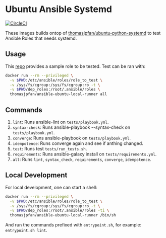 # Ubuntu Ansible Systemd

[![CircleCI](https://circleci.com/gh/thomasjpfan/ansible-ubuntu-local-runner/tree/master.svg?style=svg)](https://circleci.com/gh/thomasjpfan/ansible-ubuntu-local-runner/tree/master)

These images builds ontop of [thomasjpfan/ubuntu-python-systemd](https://github.com/thomasjpfan/ubuntu-python-systemd) to test Ansible Roles that needs systemd.

## Usage

This [repo](https://github.com/thomasjpfan/ansible-ubuntu-local-runner) provides a sample role to be tested. Test can be ran with:

```bash
docker run --rm --privileged \
  -v $PWD:/etc/ansible/roles/role_to_test \
  -v /sys/fs/cgroup:/sys/fs/cgroup:ro -t \
  -v $PWD/dep_roles:/root/.ansible/roles \
  thomasjpfan/ansible-ubuntu-local-runner all
```

## Commands

1. `lint`: Runs ansible-lint on `tests/playbook.yml`.
1. `syntax-check`: Runs ansible-playbook --syntax-check on `tests/playbook.yml`.
1. `converge`: Runs ansible-playbook on `tests/playbook.yml`.
1. `idempotence`: Runs converge again and see if anthing changed.
1. `test`: Runs test `tests/run_tests.sh`.
1. `requirements`: Runs ansible-galaxy install on `tests/requirements.yml`.
1. `all`: Runs `lint`, `syntax_check`, `requirements`, `converge`, `idempotence`.

## Local Development

For local development, one can start a shell:

```bash
docker run --rm --privileged \
  -v $PWD:/etc/ansible/roles/role_to_test \
  -v /sys/fs/cgroup:/sys/fs/cgroup:ro -t \
  -v $PWD/dep_roles:/root/.ansible/roles -ti \
  thomasjpfan/ansible-ubuntu-local-runner /bin/sh
```

And run the commands prefixed with `entrypoint.sh`, for example: `entrypoint.sh lint`.